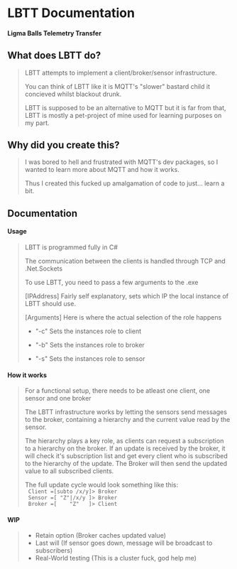 # LBTT Documentation
#### Ligma Balls Telemetry Transfer

## What does LBTT do?
> LBTT attempts to implement a client/broker/sensor infrastructure.
> 
> You can think of LBTT like it is MQTT's "slower" bastard child it concieved whilst blackout drunk.
> 
> LBTT is supposed to be an alternative to MQTT but it is far from that, LBTT is mostly a pet-project of mine used for learning purposes on my part.

## Why did you create this?
> I was bored to hell and frustrated with MQTT's dev packages, so I wanted to learn more about MQTT and how it works.
> 
> Thus I created this fucked up amalgamation of code to just... learn a bit.

## Documentation
#### Usage
> LBTT is programmed fully in C#
> 
> The communication between the clients is handled through TCP and .Net.Sockets
>
> To use LBTT, you need to pass a few arguments to the .exe
> 
> [IPAddress] Fairly self explanatory, sets which IP the local instance of LBTT should use.
> 
> [Arguments] Here is where the actual selection of the role happens
> * "-c" Sets the instances role to client
> 
> * "-b" Sets the instances role to broker
>
> * "-s" Sets the instances role to sensor

#### How it works
> For a functional setup, there needs to be atleast one client, one sensor and one broker
> 
> The LBTT infrastructure works by letting the sensors send messages to the broker, containing a hierarchy and the current value read by the sensor.
> 
> The hierarchy plays a key role, as clients can request a subscription to a hierarchy on the broker.
> If an update is received by the broker, it will check it's subscription list and get every client who is subscribed to the hierarchy of the update.
> The Broker will then send the updated value to all subscribed clients.
>
> The full update cycle would look something like this:<br/>
> ``` Client =[subto /x/y]> Broker```<br/>
> ``` Sensor =[ "Z"|/x/y ]> Broker```<br/>
> ``` Broker =[    "Z"   ]> Client```<br/>

#### WIP
> * Retain option (Broker caches updated value)
> * Last will (If sensor goes down, message will be broadcast to subscribers)
> * Real-World testing (This is a cluster fuck, god help me)
